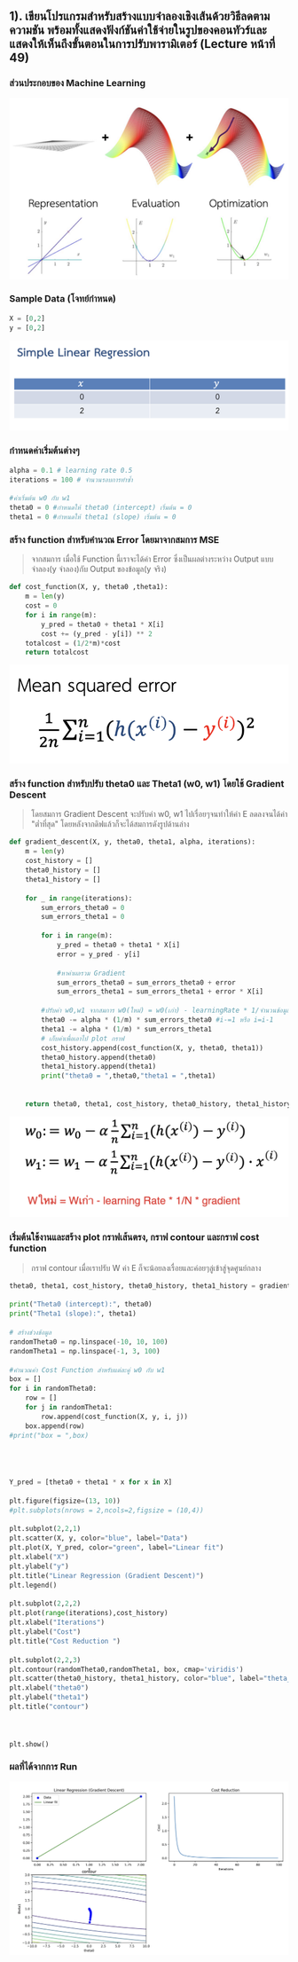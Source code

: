 ## 1). เขียนโปรแกรมสำหรับสร้างแบบจำลองเชิงเส้นด้วยวิธีลดตามความชัน พร้อมทั้งแสดงฟังก์ชันค่าใช้จ่ายในรูปของคอนทัวร์และแสดงให้เห็นถึงขั้นตอนในการปรับพารามิเตอร์ (Lecture หน้าที่ 49)

### ส่วนประกอบของ Machine Learning 

![Machine Learning Components](image/ML_COMPONENTS2.png)
### Sample Data (โจทย์กำหนด)

```python
X = [0,2]
y = [0,2]
```
![sample Data](image/Sample_Data.png)

### กำหนดค่าเริ่มต้นต่างๆ

```python
alpha = 0.1 # learning rate 0.5
iterations = 100 # จำนวนรอบการทำซ้ำ

#ค่าเริ่มต้น w0 กับ w1
theta0 = 0 #กำหนดให้ theta0 (intercept) เริ่มต้น = 0
theta1 = 0 #กำหนดให้ theta1 (slope) เริ่มต้น = 0
```

### สร้าง function สำหรับคำนวณ Error โดยมาจากสมการ MSE
> จากสมการ เมื่อใช้ Function นี้เราจะได้ค่า Error ซึ่งเป็นผลต่างระหว่าง Output แบบจำลอง(y จำลอง)กับ Output ของข้อมูล(y จริง)

```python
def cost_function(X, y, theta0 ,theta1):
    m = len(y)
    cost = 0
    for i in range(m):
        y_pred = theta0 + theta1 * X[i]
        cost += (y_pred - y[i]) ** 2
    totalcost = (1/2*m)*cost
    return totalcost
```
![สมการ MSE](image/MSE.png)

### สร้าง function สำหรับปรับ theta0 และ Theta1 (w0, w1) โดยใช้ Gradient Descent
> โดยสมการ Gradient Descent จะปรับค่า w0, w1 ไปเรื่อยๆจนทำให้ค่า E ลดลงจนได้ค่า "ตํ่าที่สุด" โดยหลังจากดิฟแล้วก็จะได้สมการดังรูปด้านล่าง

```python
def gradient_descent(X, y, theta0, theta1, alpha, iterations):
    m = len(y)
    cost_history = []
    theta0_history = []
    theta1_history = []

    for _ in range(iterations):
        sum_errors_theta0 = 0
        sum_errors_theta1 = 0

        for i in range(m):
            y_pred = theta0 + theta1 * X[i]
            error = y_pred - y[i]
            
            #หาค่าผลรวม Gradient
            sum_errors_theta0 = sum_errors_theta0 + error
            sum_errors_theta1 = sum_errors_theta1 + error * X[i]

        #ปรับค่า w0,w1 จากสมการ w0(ใหม่) = w0(เก่า) - learningRate * 1/จำนวนข้อมูล * ผลรวม Gradient
        theta0 -= alpha * (1/m) * sum_errors_theta0 #i-=1 หรือ i=i-1
        theta1 -= alpha * (1/m) * sum_errors_theta1 
        # เก็บค่าเพื่อเอาไป plot กราฟ
        cost_history.append(cost_function(X, y, theta0, theta1))
        theta0_history.append(theta0)
        theta1_history.append(theta1)
        print("theta0 = ",theta0,"theta1 = ",theta1)
        

    return theta0, theta1, cost_history, theta0_history, theta1_history
```
![สมการ gradient](image/gradient.png)

### เริ่มต้นใช้งานและสร้าง plot กราฟเส้นตรง, กราฟ contour และกราฟ cost function
> กราฟ contour เมื่อเราปรับ W ค่า E ก็จะน้อยลงเรื่อยและค่อยๆลู่เข้าสู่จุดศูนย์กลาง

```python
theta0, theta1, cost_history, theta0_history, theta1_history = gradient_descent(X, y, theta0, theta1, alpha, iterations)

print("Theta0 (intercept):", theta0)
print("Theta1 (slope):", theta1)

# สร้างช่วงข้อมูล 
randomTheta0 = np.linspace(-10, 10, 100)
randomTheta1 = np.linspace(-1, 3, 100)

#คำนวณค่า Cost Function สำหรับแต่ละคู่ w0 กับ w1
box = []
for i in randomTheta0:
    row = []
    for j in randomTheta1:
        row.append(cost_function(X, y, i, j))
    box.append(row)
#print("box = ",box)




Y_pred = [theta0 + theta1 * x for x in X]

plt.figure(figsize=(13, 10))
#plt.subplots(nrows = 2,ncols=2,figsize = (10,4))

plt.subplot(2,2,1)
plt.scatter(X, y, color="blue", label="Data") 
plt.plot(X, Y_pred, color="green", label="Linear fit") 
plt.xlabel("X")
plt.ylabel("y")
plt.title("Linear Regression (Gradient Descent)")
plt.legend()

plt.subplot(2,2,2)
plt.plot(range(iterations),cost_history)
plt.xlabel("Iterations")
plt.ylabel("Cost")
plt.title("Cost Reduction ")

plt.subplot(2,2,3)
plt.contour(randomTheta0,randomTheta1, box, cmap='viridis')
plt.scatter(theta0_history, theta1_history, color="blue", label="theta_val")
plt.xlabel("theta0")
plt.ylabel("theta1")
plt.title("contour")



plt.show()
```

### ผลที่ได้จากการ Run

![ผลการ Run ](image/result.png)
